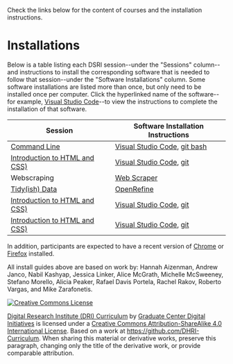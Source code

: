 Check the links below for the content of courses and the installation instructions.

# Installations

Below is a table listing each DSRI session--under the "Sessions" column--and instructions to install the corresponding software that is needed to follow that session--under the "Software Installations" column. Some software installations are listed more than once, but only need to be installed once per computer. Click the hyperlinked name of the software--for example, [Visual Studio Code](sections/vscode.md)--to view the instructions to complete the installation of that software.  

Session | Software Installation Instructions
--------| ---------
[Command Line](https://github.com/tri-cods/command-line) | [Visual Studio Code](sections/vscode.md), [git bash](sections/git.md) | 
[Introduction to HTML and CSS)](https://github.com/tri-cods/html-css) | [Visual Studio Code](sections/vscode.md), [git](sections/git.md) |
Webscraping | [Web Scraper](sections/webscraper.md) |
[Tidy(ish) Data](https://github.com/tri-cods/tidy-data) | [OpenRefine](sections/open_refine.md) |
[Introduction to HTML and CSS)](https://github.com/tri-cods/html-css) | [Visual Studio Code](sections/vscode.md), [git](sections/git.md) |
[Introduction to HTML and CSS)](https://github.com/tri-cods/html-css) | [Visual Studio Code](sections/vscode.md), [git](sections/git.md) |

In addition, participants are expected to have a recent version of [Chrome](https://www.google.com/chrome/) or [Firefox](https://www.mozilla.org/en-US/firefox/new/) installed.

<!-- [Git and Github](https://github.com/tri-cods/github) | [Atom](sections/atom.md), [git](sections/git.md) | -->
<!-- [Twitter API](https://github.com/DHRI-Curriculum/twitter-api) | [Python](sections/python.md), [Tweepy](sections/tweepy.md) |-->

<!-- 
### Software Installations

[Firefox](https://www.mozilla.org/en-US/firefox/)  
[git](sections/git.md)  
[QGIS](sections/qgis.md)  
[Visual Studio Code](sections/vscode.md)  

### Python Packages

[Natural Language Tool Kit (NLTK)](sections/nltk.md)  
[Pandas](sections/pandas.md)  
[Scikit-Learn](sections/sklearn.md)  
[Tweepy](sections/tweepy.md)  

-----

Session Leader: Hannah Aizenman -->
 
All install guides above are based on work by: Hannah Aizenman, Andrew Janco, Nabil Kashyap, Jessica Linker, Alice McGrath, Michelle McSweeney, Stefano Morello, Alicia Peaker, Rafael Davis Portela, Rachel Rakov, Roberto Vargas, and Mike Zarafonetis.

[![Creative Commons License](https://i.creativecommons.org/l/by-sa/4.0/88x31.png)](http://creativecommons.org/licenses/by-sa/4.0/)

[Digital Research Institute (DRI) Curriculum](http://purl.org/dc/terms/) by [Graduate Center Digital Initiatives](https://gcdi.commons.gc.cuny.edu/) is licensed under a [Creative Commons Attribution-ShareAlike 4.0 International License](http://creativecommons.org/licenses/by-sa/4.0/). Based on a work at <https://github.com/DHRI-Curriculum>. When sharing this material or derivative works, preserve this paragraph, changing only the title of the derivative work, or provide comparable attribution.
